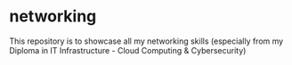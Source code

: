 # networking
This repository is to showcase all my networking skills (especially from my Diploma in IT Infrastructure - Cloud Computing &amp; Cybersecurity)
